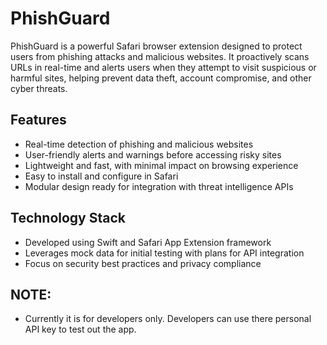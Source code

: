 # PhishGuard

PhishGuard is a powerful Safari browser extension designed to protect users from phishing attacks and malicious websites. It proactively scans URLs in real-time and alerts users when they attempt to visit suspicious or harmful sites, helping prevent data theft, account compromise, and other cyber threats.

## Features

- Real-time detection of phishing and malicious websites  
- User-friendly alerts and warnings before accessing risky sites  
- Lightweight and fast, with minimal impact on browsing experience  
- Easy to install and configure in Safari  
- Modular design ready for integration with threat intelligence APIs  

## Technology Stack

- Developed using Swift and Safari App Extension framework  
- Leverages mock data for initial testing with plans for API integration  
- Focus on security best practices and privacy compliance  

## NOTE:
-  Currently it is for developers only. Developers can use there personal API key to test out the app.
